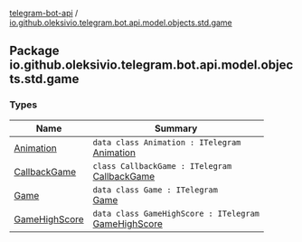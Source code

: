 [telegram-bot-api](../index.md) / [io.github.oleksivio.telegram.bot.api.model.objects.std.game](./index.md)

## Package io.github.oleksivio.telegram.bot.api.model.objects.std.game

### Types

| Name | Summary |
|---|---|
| [Animation](-animation/index.md) | `data class Animation : ITelegram`<br>[Animation](https://core.telegram.org/bots/api/#animation) |
| [CallbackGame](-callback-game/index.md) | `class CallbackGame : ITelegram`<br>[CallbackGame](https://core.telegram.org/bots/api/#callbackgame) |
| [Game](-game/index.md) | `data class Game : ITelegram`<br>[Game](https://core.telegram.org/bots/api/#game) |
| [GameHighScore](-game-high-score/index.md) | `data class GameHighScore : ITelegram`<br>[GameHighScore](https://core.telegram.org/bots/api/#gamehighscore) |
